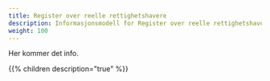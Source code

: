 ```yaml
---
title: Register over reelle rettighetshavere
description: Informasjonsmodell for Register over reelle rettighetshavere
weight: 100
---
```


Her kommer det info.

{{% children description="true" %}}
